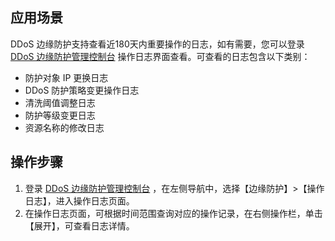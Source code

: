 ## 应用场景
DDoS 边缘防护支持查看近180天内重要操作的日志，如有需要，您可以登录  [DDoS 边缘防护管理控制台](https://console.cloud.tencent.com/ddos/antiddos-edge/overview/ddos)  操作日志界面查看。可查看的日志包含以下类别：
- 防护对象 IP 更换日志
- DDoS 防护策略变更操作日志
- 清洗阈值调整日志
- 防护等级变更日志
- 资源名称的修改日志

## 操作步骤
1. 登录 [DDoS 边缘防护管理控制台](https://console.cloud.tencent.com/ddos/antiddos-edge/overview/ddos) ，在左侧导航中，选择【边缘防护】>【操作日志】，进入操作日志页面。
2. 在操作日志页面，可根据时间范围查询对应的操作记录，在右侧操作栏，单击【展开】，可查看日志详情。
